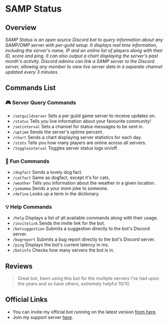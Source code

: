 # SAMP Status
## Overview
*SAMP Status is an open source Discord bot to query information about any SAMP/OMP server with per-guild setup. It displays real time information, including the server's name, IP and an online list of players along with their ID, score and ping. It can also output a chart displaying the server's past month's activity. Discord admins can link a SAMP server to the Discord server, allowing any member to view live server data in a separate channel updated every 3 minutes.*
## Commands List
### 🎮 Server Query Commands
- `/setguildserver` Sets a per guild game server to receive updates on.
- `/status` Tells you live information about your favourite community!
- `/setinterval` Sets a channel for status messages to be sent in.
- `/uptime` Sends the server's uptime percent.
- `/chart` Sends a chart displaying server statistics for each day.
- `/stats` Tells you how many players are online across all servers.
- `/toggleinterval` Toggles server status logs on/off.
### 🎈 Fun Commands
- `/dogfact` Sends a lovely dog fact.
- `/catfact` Same as dogfact, except it's for cats.
- `/weather` Tells you information about the weather in a given location.
- `/yomomma` Sends a your mom joke to someone.
- `/define` Looks up a term in the dictionary.
### 💡 Help Commands
- `/help` Displays a list of all available commands along with their usage.
- `/invitelink` Sends the invite link for the bot.
- `/botsuggestion` Submits a suggestion directly to the bot's Discord server.
- `/bugreport` Submits a bug report directly to the bot's Discord server.
- `/ping` Displays the bot's current latency in ms.
- `/botinfo` Checks how many servers the bot is in.
## Reviews
> Great bot, been using this bot for the multiple servers I’ve had upon the years and so have others, extremely helpful 10/10.
## Official Links
- You can invite my official bot running on the latest version [from here](https://discord.com/api/oauth2/authorize?client_id=786612528951197726&permissions=0&scope=bot%20applications.commands).
- Join my support server [here](https://discord.gg/yYNZQD274Z).